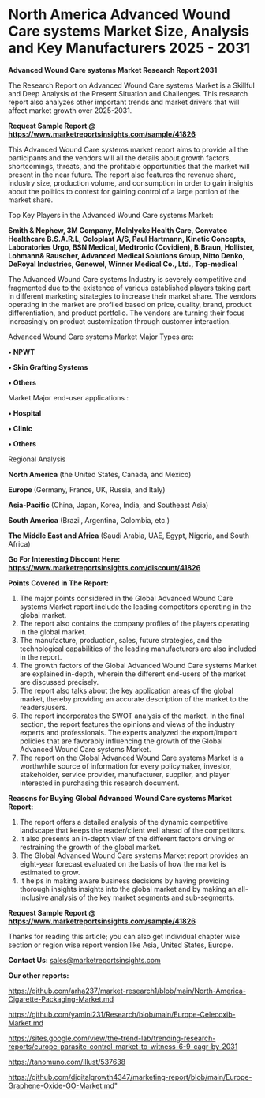 # North America Advanced Wound Care systems Market Size, Analysis and Key Manufacturers 2025 - 2031

<strong>Advanced Wound Care systems Market Research Report 2031</strong>

The Research Report on Advanced Wound Care systems Market is a Skillful and Deep Analysis of the Present Situation and Challenges. This research report also analyzes other important trends and market drivers that will affect market growth over 2025-2031.

<strong>Request Sample Report @ <a href=https://www.marketreportsinsights.com/sample/41826>https://www.marketreportsinsights.com/sample/41826</a></strong>

This Advanced Wound Care systems market report aims to provide all the participants and the vendors will all the details about growth factors, shortcomings, threats, and the profitable opportunities that the market will present in the near future. The report also features the revenue share, industry size, production volume, and consumption in order to gain insights about the politics to contest for gaining control of a large portion of the market share.

Top Key Players in the Advanced Wound Care systems Market:

<strong>Smith & Nephew, 3M Company, Molnlycke Health Care, Convatec Healthcare B.S.A.R.L, Coloplast A/S, Paul Hartmann, Kinetic Concepts, Laboratories Urgo, BSN Medical, Medtronic (Covidien), B.Braun, Hollister, Lohmann& Rauscher, Advanced Medical Solutions Group, Nitto Denko, DeRoyal Industries, Genewel, Winner Medical Co., Ltd., Top-medical</strong>

The Advanced Wound Care systems Industry is severely competitive and fragmented due to the existence of various established players taking part in different marketing strategies to increase their market share. The vendors operating in the market are profiled based on price, quality, brand, product differentiation, and product portfolio. The vendors are turning their focus increasingly on product customization through customer interaction.

Advanced Wound Care systems Market Major Types are:

<strong>•  NPWT

•  Skin Grafting Systems

•  Others</strong>

Market Major end-user applications :

<strong>•  Hospital

•  Clinic

•  Others</strong>

Regional Analysis

</u><strong><b>North America</b></strong> (the United States, Canada, and Mexico)

<strong><b>Europe </b></strong>(Germany, France, UK, Russia, and Italy)

<strong><b>Asia-Pacific</b></strong> (China, Japan, Korea, India, and Southeast Asia)

<strong><b>South America</b></strong> (Brazil, Argentina, Colombia, etc.)

<strong><b>The Middle East and Africa</b></strong> (Saudi Arabia, UAE, Egypt, Nigeria, and South Africa)

<strong>Go For Interesting Discount Here: <a href=https://www.marketreportsinsights.com/discount/41826>https://www.marketreportsinsights.com/discount/41826</a></strong>

<strong>Points Covered in The Report:</strong>
<ol>
  <li>The major points considered in the Global Advanced Wound Care systems Market report include the leading competitors operating in the global market.</li>
  <li>The report also contains the company profiles of the players operating in the global market.</li>
  <li>The manufacture, production, sales, future strategies, and the technological capabilities of the leading manufacturers are also included in the report.</li>
  <li>The growth factors of the Global Advanced Wound Care systems Market are explained in-depth, wherein the different end-users of the market are discussed precisely.</li>
  <li>The report also talks about the key application areas of the global market, thereby providing an accurate description of the market to the readers/users.</li>
  <li>The report incorporates the SWOT analysis of the market. In the final section, the report features the opinions and views of the industry experts and professionals. The experts analyzed the export/import policies that are favorably influencing the growth of the Global Advanced Wound Care systems Market.</li>
  <li>The report on the Global Advanced Wound Care systems Market is a worthwhile source of information for every policymaker, investor, stakeholder, service provider, manufacturer, supplier, and player interested in purchasing this research document.</li>
</ol>
<strong>Reasons for Buying Global Advanced Wound Care systems Market Report:</strong>

<ol>
  <li>The report offers a detailed analysis of the dynamic competitive landscape that keeps the reader/client well ahead of the competitors.</li>
  <li>It also presents an in-depth view of the different factors driving or restraining the growth of the global market.</li>
  <li>The Global Advanced Wound Care systems Market report provides an eight-year forecast evaluated on the basis of how the market is estimated to grow.</li>
  <li>It helps in making aware business decisions by having providing thorough insights insights into the global market and by making an all-inclusive analysis of the key market segments and sub-segments.</li>
</ol>
<strong>Request Sample Report @ <a href=https://www.marketreportsinsights.com/sample/41826>https://www.marketreportsinsights.com/sample/41826</a></strong>


Thanks for reading this article; you can also get individual chapter wise section or region wise report version like Asia, United States, Europe.

<strong>Contact Us:</strong>
sales@marketreportsinsights.com

<strong>Our other reports:</strong>

<a href=https://github.com/arha237/market-research1/blob/main/North-America-Cigarette-Packaging-Market.md>https://github.com/arha237/market-research1/blob/main/North-America-Cigarette-Packaging-Market.md</a>

<a href=https://github.com/yamini231/Research/blob/main/Europe-Celecoxib-Market.md>https://github.com/yamini231/Research/blob/main/Europe-Celecoxib-Market.md</a>

<a href=https://sites.google.com/view/the-trend-lab/trending-research-reports/europe-parasite-control-market-to-witness-6-9-cagr-by-2031>https://sites.google.com/view/the-trend-lab/trending-research-reports/europe-parasite-control-market-to-witness-6-9-cagr-by-2031</a>

<a href=https://tanomuno.com/illust/537638>https://tanomuno.com/illust/537638</a>

<a href=https://github.com/digitalgrowth4347/marketing-report/blob/main/Europe-Graphene-Oxide-GO-Market.md>https://github.com/digitalgrowth4347/marketing-report/blob/main/Europe-Graphene-Oxide-GO-Market.md</a>"
